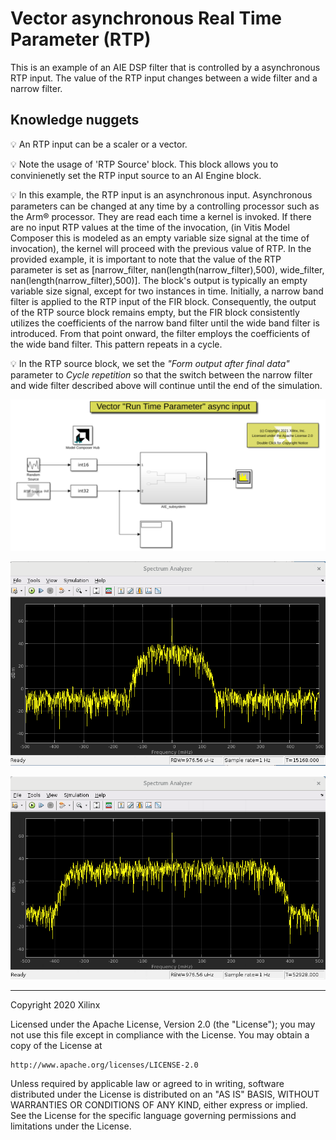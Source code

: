 # Vector asynchronous Real Time Parameter (RTP)
This is an example of an AIE DSP filter that is controlled by a asynchronous RTP input. The value of the RTP input changes between a wide filter and a narrow filter.

## Knowledge nuggets
:bulb: An RTP input can be a scaler or a vector.

:bulb: Note the usage of 'RTP Source' block. This block allows you to convinienetly set the RTP input source to an AI Engine block.

:bulb: In this example, the RTP input is an asynchronous input. Asynchronous parameters can be changed at any time by a controlling processor such as the Arm® processor. They are read each time a kernel is invoked. If there are no input RTP values at the time of the invocation, (in Vitis Model Composer this is modeled as an empty variable size signal at the time of invocation), the kernel will proceed with the previous value of RTP. In the provided example, it is important to note that the value of the RTP parameter is set as [narrow_filter, nan(length(narrow_filter),500), wide_filter, nan(length(narrow_filter),500)]. The block's output is typically an empty variable size signal, except for two instances in time. Initially, a narrow band filter is applied to the RTP input of the FIR block. Consequently, the output of the RTP source block remains empty, but the FIR block consistently utilizes the coefficients of the narrow band filter until the wide band filter is introduced. From that point onward, the filter employs the coefficients of the wide band filter. This pattern repeats in a cycle. 

:bulb: In the RTP source block, we set the _"Form output after final data"_ parameter to _Cycle repetition_ so that the switch between the narrow filter and wide filter described above will continue until the end of the simulation. 


![](images/screen_shot.PNG)

![](images/out_narrow.PNG)

![](images/out_wide.PNG)

------------
Copyright 2020 Xilinx

Licensed under the Apache License, Version 2.0 (the "License");
you may not use this file except in compliance with the License.
You may obtain a copy of the License at

    http://www.apache.org/licenses/LICENSE-2.0

Unless required by applicable law or agreed to in writing, software
distributed under the License is distributed on an "AS IS" BASIS,
WITHOUT WARRANTIES OR CONDITIONS OF ANY KIND, either express or implied.
See the License for the specific language governing permissions and
limitations under the License.
